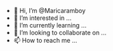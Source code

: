- 👋 Hi, I’m @Maricaramboy
- 👀 I’m interested in ...
- 🌱 I’m currently learning ...
- 💞️ I’m looking to collaborate on ...
- 📫 How to reach me ...

<!---
Maricaramboy/Maricaramboy is a ✨ special ✨ repository because its `README.md` (this file) appears on your GitHub profile.
You can click the Preview link to take a look at your changes.
--->
